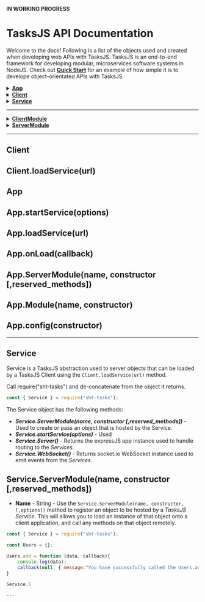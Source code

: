    **IN WORKING PROGRESS**

# TasksJS API Documentation

Welcome to the docs! Following is a list of the objects used and created when developing web APIs with TasksJS. TasksJS is an end-to-end framework for developing modular, microservices software systems in NodeJS. Check out [**Quick Start**](https://github.com/Odion100/TasksJS#quick-start) for an example of how simple it is to develope object-orientated APIs with TasksJS. 

<details>
   <summary><b><a href="https://github.com/Odion100/TasksJS/blob/tasksjs2.0/API.md#app">App</a></b></summary>
    
- [**.startService(options)**](https://github.com/Odion100/TasksJS/blob/tasksjs2.0/API.md#appstartserviceoptions) 
- [**.loadService(url)**](https://github.com/Odion100/TasksJS/blob/tasksjs2.0/API.md#apploadserviceurl) 
- [**.onLoad(callback)**](https://github.com/Odion100/TasksJS/tasksjs2.0/API.md#apponloadcallback) 
- [**.ServerModule(name, constructor [,reserved_methods])**]() 
- [**.Module(name, constructor)**](https://github.com/Odion100/TasksJS/tasksjs2.0/API.md#appmodulename-constructor) 
- [**.config(constructor)**](https://github.com/Odion100/TasksJS/tasksjs2.0/API.md#appconfigconstructor) 
- [**.on(event, callback)**]() 
- [**.emit(event, payload)**]()

</details>

<details>
   <summary><b><a href="https://github.com/Odion100/TasksJS/tasksjs2.0/API.md#client">Client</a></b></summary>
    
- [**.loadService(url)**]() 

</details>

<details>
   <summary><b><a href="https://github.com/Odion100/TasksJS/tasksjs2.0/API.md#service">Service</a></b></summary>
    
- [**.startService(options)**]() 
- [**.ServerModule(name, constructor [,options])**]() 
- [**.Server()**]() 
- [**.WebSocket()**]() 

</details>

---

<details>
   <summary><b><a href="https://github.com/Odion100/TasksJS/tasksjs2.0/API.md">ClientModule</a></b></summary>
    
- [**[created_method]([args...] [,callback])**]() 
- [**.on(name, constructor [,options])**]() 
- [**.emit()**]()  

</details>

<details>
   <summary><b><a href="https://github.com/Odion100/TasksJS/tasksjs2.0/API.md">ServerModule</a></b></summary>
    
- [**[created_method]([args...] [,callback])**]() 
- [**.on(name, constructor [,options])**]() 
- [**.emit()**]()  

</details>

---

## Client


##
Client.loadService(url)
---

## App


## App.startService(options)


## App.loadService(url)


## App.onLoad(callback)


## App.ServerModule(name, constructor [,reserved_methods])

## App.Module(name, constructor)

## App.config(constructor)




---

## Service
Service is a TasksJS abstraction used to server objects that can be loaded by a TasksJS Client using the `Client.loadService(url)` method.

Call require("sht-tasks") and de-concatenate from the object it returns.

```javascript
const { Service } = require("sht-tasks");
```
The Service object has the following methods:

- ***Service.ServerModule(name, constructor [,reserved_methods])*** - Used to create or pass an object that is hosted by the Service. 
- ***Service.startService(options)*** - Used
- ***Service.Server()*** - Returns the expressJS app instance used to handle routing to the *Services*. 
- ***Service.WebSocket()*** - Returns socket.io WebSocket instance used to emit events from the *Services*. 

## Service.ServerModule(name, constructor [,reserved_methods])
- **Name** - String - 
Use the ```Service.ServerModule(name, constructor, [,options])``` method to register an object to be hosted by a *TasksJS Service*. This will allows you to load an instance of that object onto a client application, and call any methods on that object remotely.

```javascript
const { Service } = require("sht-tasks");

const Users = {};

Users.add = function (data, callback){
    console.log(data);
    callback(null, { message:"You have successfully called the Users.add method" });
}

Service.S

---
